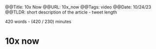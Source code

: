 @@Title: 10x Now
@@URL: 10x_now
@@Tags: video
@@Date: 10/24/23
@@TLDR: short description of the article - tweet length

420 words - (420 / 230) minutes

# 10x now
